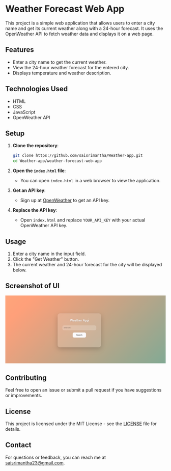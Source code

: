 # Weather Forecast Web App

This project is a simple web application that allows users to enter a city name and get its current weather along with a 24-hour forecast. It uses the OpenWeather API to fetch weather data and displays it on a web page.

## Features

- Enter a city name to get the current weather.
- View the 24-hour weather forecast for the entered city.
- Displays temperature and weather description.

## Technologies Used

- HTML
- CSS
- JavaScript
- OpenWeather API

## Setup

1. **Clone the repository**:
    ```bash
    git clone https://github.com/saisrimantha/Weather-app.git
    cd Weather-app/weather-forecast-web-app
    ```

2. **Open the `index.html` file**:
   - You can open `index.html` in a web browser to view the application.

3. **Get an API key**:
   - Sign up at [OpenWeather](https://openweathermap.org/) to get an API key.

4. **Replace the API key**:
   - Open `index.html` and replace `YOUR_API_KEY` with your actual OpenWeather API key.

## Usage

1. Enter a city name in the input field.
2. Click the "Get Weather" button.
3. The current weather and 24-hour forecast for the city will be displayed below.

## Screenshot of UI

![Example Screenshot](images/img1.png)


## Contributing

Feel free to open an issue or submit a pull request if you have suggestions or improvements.

## License

This project is licensed under the MIT License - see the [LICENSE](LICENSE) file for details.

## Contact

For questions or feedback, you can reach me at [saisrimantha23@gmail.com](mailto:saisrimantha23@gmail.com).

